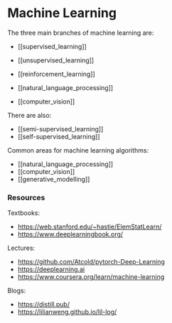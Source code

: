 # Machine Learning

The three main branches of machine learning are:

- [[supervised_learning]]
- [[unsupervised_learning]]
- [[reinforcement_learning]]

- [[natural_language_processing]]
- [[computer_vision]]

There are also:

- [[semi-supervised_learning]]
- [[self-supervised_learning]]

Common areas for machine learning algorithms:

- [[natural_language_processing]]
- [[computer_vision]]
- [[generative_modelling]]

### Resources

Textbooks:
- https://web.stanford.edu/~hastie/ElemStatLearn/
- https://www.deeplearningbook.org/

Lectures:
- https://github.com/Atcold/pytorch-Deep-Learning
- https://deeplearning.ai
- https://www.coursera.org/learn/machine-learning

Blogs:
- https://distill.pub/
- https://lilianweng.github.io/lil-log/